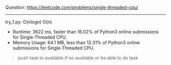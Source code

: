 Question: https://leetcode.com/problems/single-threaded-cpu/

---

try_1.py: O(nlogn) O(n)

* Runtime: 3622 ms, faster than 16.02% of Python3 online submissions for Single-Threaded CPU.
* Memory Usage: 64.1 MB, less than 12.31% of Python3 online submissions for Single-Threaded CPU.
 
> push task to available if no available or be able to do task
